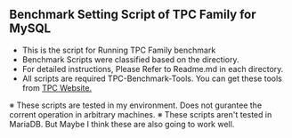 ## Benchmark Setting Script of TPC Family for MySQL

- This is the script for Running TPC Family benchmark 
- Benchmark Scripts were classified based on the directiory.
- For detailed instructions, Please Refer to Readme.md in each directory.
- All scripts are required TPC-Benchmark-Tools. You can get these tools from [TPC Website.](https://www.tpc.org/tpc_documents_current_versions/current_specifications5.asp)

※ These scripts are tested in my environment. Does not gurantee the corrent operation in arbitrary machines.
※ These scripts aren't tested in MariaDB. But Maybe I think these are also going to work well.